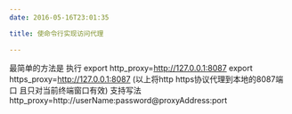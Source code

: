 ```yaml
---
date: 2016-05-16T23:01:35

title: 使命令行实现访问代理

---
```


最简单的方法是 执行
export http_proxy=http://127.0.0.1:8087
export https_proxy=http://127.0.0.1:8087
(以上将http https协议代理到本地的8087端口 且只对当前终端窗口有效)
支持写法 http_proxy=http://userName:password@proxyAddress:port
